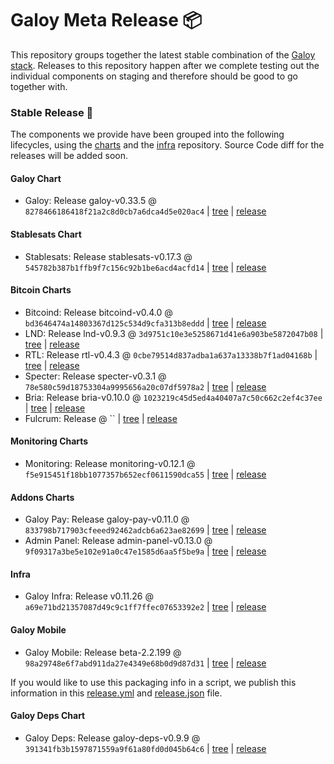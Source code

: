 # Galoy Meta Release 📦

This repository groups together the latest stable combination of the [Galoy stack](https://github.com/GaloyMoney/awesome-galoy#tech-components).
Releases to this repository happen after we complete testing out the individual components on staging and therefore should be good to go together with.

### Stable Release 🎉

The components we provide have been grouped into the following lifecycles, using the [charts](https://github.com/GaloyMoney/charts) and the [infra](https://github.com/GaloyMoney/galoy-infra) repository.
Source Code diff for the releases will be added soon.

#### Galoy Chart
- Galoy: Release galoy-v0.33.5 @ `8278466186418f21a2c8d0cb7a6dca4d5e020ac4` | [tree](https://github.com/GaloyMoney/charts/tree/8278466186418f21a2c8d0cb7a6dca4d5e020ac4/charts/galoy) | [release](https://github.com/GaloyMoney/charts/releases/tag/galoy-v0.33.5)

#### Stablesats Chart
- Stablesats: Release stablesats-v0.17.3 @ `545782b387b1ffb9f7c156c92b1be6acd4acfd14` | [tree](https://github.com/GaloyMoney/charts/tree/545782b387b1ffb9f7c156c92b1be6acd4acfd14/charts/stablesats) | [release](https://github.com/GaloyMoney/charts/releases/tag/stablesats-v0.17.3)

#### Bitcoin Charts
- Bitcoind: Release bitcoind-v0.4.0 @ `bd3646474a14803367d125c534d9cfa313b8eddd` | [tree](https://github.com/GaloyMoney/charts/tree/bd3646474a14803367d125c534d9cfa313b8eddd/charts/bitcoind) | [release](https://github.com/GaloyMoney/charts/releases/tag/bitcoind-v0.4.0)
- LND: Release lnd-v0.9.3 @ `3d9751c10e3e5258671d41e6a903be5872047b08` | [tree](https://github.com/GaloyMoney/charts/tree/3d9751c10e3e5258671d41e6a903be5872047b08/charts/lnd) | [release](https://github.com/GaloyMoney/charts/releases/tag/lnd-v0.9.3)
- RTL: Release rtl-v0.4.3 @ `0cbe79514d837adba1a637a13338b7f1ad04168b` | [tree](https://github.com/GaloyMoney/charts/tree/0cbe79514d837adba1a637a13338b7f1ad04168b/charts/rtl) | [release](https://github.com/GaloyMoney/charts/releases/tag/rtl-v0.4.3)
- Specter: Release specter-v0.3.1 @ `78e580c59d18753304a9995656a20c07df5978a2` | [tree](https://github.com/GaloyMoney/charts/tree/78e580c59d18753304a9995656a20c07df5978a2/charts/specter) | [release](https://github.com/GaloyMoney/charts/releases/tag/specter-v0.3.1)
- Bria: Release bria-v0.10.0 @ `1023219c45d5ed4a40407a7c50c662c2ef4c37ee` | [tree](https://github.com/GaloyMoney/charts/tree/1023219c45d5ed4a40407a7c50c662c2ef4c37ee/charts/bria) | [release](https://github.com/GaloyMoney/charts/releases/tag/bria-v0.10.0)
- Fulcrum: Release  @ `` | [tree](https://github.com/GaloyMoney/charts/tree//charts/fulcrum) | [release](https://github.com/GaloyMoney/charts/releases/tag/)

#### Monitoring Charts
- Monitoring: Release monitoring-v0.12.1 @ `f5e915451f18bb1077357b652ecf0611590dca55` | [tree](https://github.com/GaloyMoney/charts/tree/f5e915451f18bb1077357b652ecf0611590dca55/charts/monitoring) | [release](https://github.com/GaloyMoney/charts/releases/tag/monitoring-v0.12.1)

#### Addons Charts
- Galoy Pay: Release galoy-pay-v0.11.0 @ `833798b717903cfeeed92462adcb6a623ae82699` | [tree](https://github.com/GaloyMoney/charts/tree/833798b717903cfeeed92462adcb6a623ae82699/charts/galoy-pay) | [release](https://github.com/GaloyMoney/charts/releases/tag/galoy-pay-v0.11.0)
- Admin Panel: Release admin-panel-v0.13.0 @ `9f09317a3be5e102e91a0c47e1585d6aa5f5be9a` | [tree](https://github.com/GaloyMoney/charts/tree/9f09317a3be5e102e91a0c47e1585d6aa5f5be9a/charts/admin-panel) | [release](https://github.com/GaloyMoney/charts/releases/tag/admin-panel-v0.13.0)

#### Infra

- Galoy Infra: Release v0.11.26 @ `a69e71bd21357087d49c9c1ff7ffec07653392e2` | [tree](https://github.com/GaloyMoney/galoy-infra/tree/a69e71bd21357087d49c9c1ff7ffec07653392e2) | [release](https://github.com/GaloyMoney/galoy-infra/releases/tag/v0.11.26)

#### Galoy Mobile

- Galoy Mobile: Release beta-2.2.199 @ `98a29748e6f7abd911da27e4349e68b0d9d87d31` | [tree](https://github.com/GaloyMoney/galoy-mobile/tree/98a29748e6f7abd911da27e4349e68b0d9d87d31) | [release](https://github.com/GaloyMoney/galoy-mobile/releases/tag/beta-2.2.199)

If you would like to use this packaging info in a script, we publish this information in this [release.yml](./release.yml) and [release.json](./release.json) file.

#### Galoy Deps Chart
- Galoy Deps: Release galoy-deps-v0.9.9 @ `391341fb3b1597871559a9f61a80fd0d045b64c6` | [tree](https://github.com/GaloyMoney/charts/tree/391341fb3b1597871559a9f61a80fd0d045b64c6/charts/galoy-deps) | [release](https://github.com/GaloyMoney/charts/releases/tag/galoy-deps-v0.9.9)

